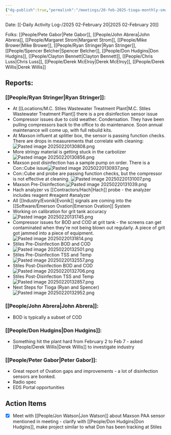 ```yaml
---
{"dg-publish":true,"permalink":"/meetings/20-feb-2025-tioga-monthly-smart-meter/","noteIcon":"","created":"2025-05-20T09:18:16.517-05:00"}
---
```


Date: [[-Daily Activity Log-/2025 02-February 20\|2025 02-February 20]]

Folks: [[People/Pete Gabor\|Pete Gabor]], [[People/John Abrera\|John Abrera]], [[People/Margaret Strom\|Margaret Strom]], [[People/Mike Brower\|Mike Brower]], [[People/Ryan Stringer\|Ryan Stringer]], [[People/Spencer Belcher\|Spencer Belcher]], [[People/Don Hudgins\|Don Hudgins]], [[People/Clayton Bennett\|Clayton Bennett]], [[People/Chris Luss\|Chris Luss]], [[People/Derek McElroy\|Derek McElroy]], [[People/Derek Willis\|Derek Willis]]


## Reports:
### [[People/Ryan Stringer\|Ryan Stringer]]: 
- At [[Locations/M.C. Stiles Wastewater Treatment Plant\|M.C. Stiles Wastewater Treatment Plant]] there is a pre disinfection sensor issue
- Compressor issues due to cold weather. Condensation. They have been pulling compressors back to the office to do maintenance. Soon annual maintenance will come up, with full rebuild kits.
- At Maxson influent at splitter box, the sensor is passing function checks. There are drops in measurements that correlate with cleaning: ![Pasted image 20250220130808.png](/img/user/Pasted%20image%2020250220130808.png)
- More stringy material is getting stuck in the carbolizer ![Pasted image 20250220130856.png](/img/user/Pasted%20image%2020250220130856.png)
- Maxson post disinfection has a sample pump on order. There is a Con::Cube issue![Pasted image 20250220130937.png](/img/user/Pasted%20image%2020250220130937.png)
- Con::Cube and probe are passing function checks, but the compressor is not effective at cleaning. ![Pasted image 20250220131007.png](/img/user/Pasted%20image%2020250220131007.png)
- Maxson Pre-Disinfection:![Pasted image 20250220131039.png](/img/user/Pasted%20image%2020250220131039.png)
- Hach analyzer vs [[Contractors/Hach\|Hach]] probe - the analyzer includes reagent #reagent #analyzer 
- All [[Industry/Evonik\|Evonik]] signals are coming into the [[Software/Emerson Ovation\|Emerson Ovation]] System
- Working on calibration for grit tank accuracy![Pasted image 20250220131745.png](/img/user/Pasted%20image%2020250220131745.png)
- Compressor issues for BOD and COD at grit tank - the screens can get contaminated when they're not being blown out regularly. A piece of grit got jammed into a piece of equipment.![Pasted image 20250220131814.png](/img/user/Pasted%20image%2020250220131814.png)
- Stiles Pre-Disinfection BOD and COD ![Pasted image 20250220132501.png](/img/user/Pasted%20image%2020250220132501.png)
- Stiles Pre-Disinfection TSS and Temp![Pasted image 20250220132557.png](/img/user/Pasted%20image%2020250220132557.png)
- Stiles Post-Disinfection BOD and COD ![Pasted image 20250220132706.png](/img/user/Pasted%20image%2020250220132706.png)
- Stiles Post-Disinfection TSS and Temp ![Pasted image 20250220132857.png](/img/user/Pasted%20image%2020250220132857.png)
- Next Steps for Tioga (Ryan and Spencer) ![Pasted image 20250220132952.png](/img/user/Pasted%20image%2020250220132952.png)
### [[People/John Abrera\|John Abrera]]: 
- BOD is typically a subset of COD

### [[People/Don Hudgins\|Don Hudgins]]:
- Something hit the plant hard from February 2 to Feb 7 - asked [[People/Derek Willis\|Derek Willis]] to investigate industry
### [[People/Peter Gabor\|Peter Gabor]]:
- Great report of Ovation gaps and improvements - a lot of disinfection sensors are bonked.
- Radio spec
- EDS Portal opportunities
## Action Items
- [x] Meet with [[People/Jon Watson\|Jon Watson]] about Maxson PAA sensor mentioned in meeting - clarify with [[People/Don Hudgins\|Don Hudgins]], make project similar to what Don has been tracking at Stiles
